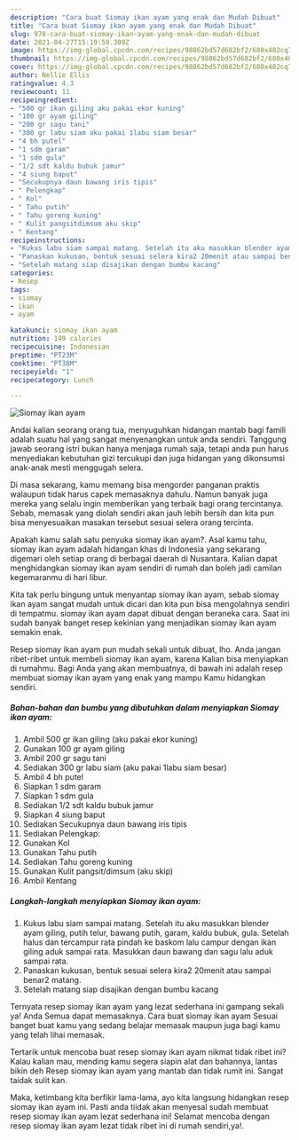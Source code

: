 ```yaml
---
description: "Cara buat Siomay ikan ayam yang enak dan Mudah Dibuat"
title: "Cara buat Siomay ikan ayam yang enak dan Mudah Dibuat"
slug: 978-cara-buat-siomay-ikan-ayam-yang-enak-dan-mudah-dibuat
date: 2021-04-27T15:19:59.309Z
image: https://img-global.cpcdn.com/recipes/98862bd57d682bf2/680x482cq70/siomay-ikan-ayam-foto-resep-utama.jpg
thumbnail: https://img-global.cpcdn.com/recipes/98862bd57d682bf2/680x482cq70/siomay-ikan-ayam-foto-resep-utama.jpg
cover: https://img-global.cpcdn.com/recipes/98862bd57d682bf2/680x482cq70/siomay-ikan-ayam-foto-resep-utama.jpg
author: Nellie Ellis
ratingvalue: 4.3
reviewcount: 11
recipeingredient:
- "500 gr ikan giling aku pakai ekor kuning"
- "100 gr ayam giling"
- "200 gr sagu tani"
- "300 gr labu siam aku pakai 1labu siam besar"
- "4 bh putel"
- "1 sdm garam"
- "1 sdm gula"
- "1/2 sdt kaldu bubuk jamur"
- "4 siung baput"
- "Secukupnya daun bawang iris tipis"
- " Pelengkap"
- " Kol"
- " Tahu putih"
- " Tahu goreng kuning"
- " Kulit pangsitdimsum aku skip"
- " Kentang"
recipeinstructions:
- "Kukus labu siam sampai matang. Setelah itu aku masukkan blender ayam giling, putih telur, bawang putih, garam, kaldu bubuk, gula. Setelah halus dan tercampur rata pindah ke baskom lalu campur dengan ikan giling aduk sampai rata. Masukkan daun bawang dan sagu lalu aduk sampai rata."
- "Panaskan kukusan, bentuk sesuai selera kira2 20menit atau sampai benar2 matang."
- "Setelah matang siap disajikan dengan bumbu kacang"
categories:
- Resep
tags:
- siomay
- ikan
- ayam

katakunci: siomay ikan ayam 
nutrition: 149 calories
recipecuisine: Indonesian
preptime: "PT23M"
cooktime: "PT38M"
recipeyield: "1"
recipecategory: Lunch

---
```



![Siomay ikan ayam](https://img-global.cpcdn.com/recipes/98862bd57d682bf2/680x482cq70/siomay-ikan-ayam-foto-resep-utama.jpg)

Andai kalian seorang orang tua, menyuguhkan hidangan mantab bagi famili adalah suatu hal yang sangat menyenangkan untuk anda sendiri. Tanggung jawab seorang istri bukan hanya menjaga rumah saja, tetapi anda pun harus menyediakan kebutuhan gizi tercukupi dan juga hidangan yang dikonsumsi anak-anak mesti menggugah selera.

Di masa  sekarang, kamu memang bisa mengorder panganan praktis walaupun tidak harus capek memasaknya dahulu. Namun banyak juga mereka yang selalu ingin memberikan yang terbaik bagi orang tercintanya. Sebab, memasak yang diolah sendiri akan jauh lebih bersih dan kita pun bisa menyesuaikan masakan tersebut sesuai selera orang tercinta. 



Apakah kamu salah satu penyuka siomay ikan ayam?. Asal kamu tahu, siomay ikan ayam adalah hidangan khas di Indonesia yang sekarang digemari oleh setiap orang di berbagai daerah di Nusantara. Kalian dapat menghidangkan siomay ikan ayam sendiri di rumah dan boleh jadi camilan kegemaranmu di hari libur.

Kita tak perlu bingung untuk menyantap siomay ikan ayam, sebab siomay ikan ayam sangat mudah untuk dicari dan kita pun bisa mengolahnya sendiri di tempatmu. siomay ikan ayam dapat dibuat dengan beraneka cara. Saat ini sudah banyak banget resep kekinian yang menjadikan siomay ikan ayam semakin enak.

Resep siomay ikan ayam pun mudah sekali untuk dibuat, lho. Anda jangan ribet-ribet untuk membeli siomay ikan ayam, karena Kalian bisa menyiapkan di rumahmu. Bagi Anda yang akan membuatnya, di bawah ini adalah resep membuat siomay ikan ayam yang enak yang mampu Kamu hidangkan sendiri.

<!--inarticleads1-->

##### Bahan-bahan dan bumbu yang dibutuhkan dalam menyiapkan Siomay ikan ayam:

1. Ambil 500 gr ikan giling (aku pakai ekor kuning)
1. Gunakan 100 gr ayam giling
1. Ambil 200 gr sagu tani
1. Sediakan 300 gr labu siam (aku pakai 1labu siam besar)
1. Ambil 4 bh putel
1. Siapkan 1 sdm garam
1. Siapkan 1 sdm gula
1. Sediakan 1/2 sdt kaldu bubuk jamur
1. Siapkan 4 siung baput
1. Sediakan Secukupnya daun bawang iris tipis
1. Sediakan  Pelengkap:
1. Gunakan  Kol
1. Gunakan  Tahu putih
1. Sediakan  Tahu goreng kuning
1. Gunakan  Kulit pangsit/dimsum (aku skip)
1. Ambil  Kentang




<!--inarticleads2-->

##### Langkah-langkah menyiapkan Siomay ikan ayam:

1. Kukus labu siam sampai matang. Setelah itu aku masukkan blender ayam giling, putih telur, bawang putih, garam, kaldu bubuk, gula. Setelah halus dan tercampur rata pindah ke baskom lalu campur dengan ikan giling aduk sampai rata. Masukkan daun bawang dan sagu lalu aduk sampai rata.
1. Panaskan kukusan, bentuk sesuai selera kira2 20menit atau sampai benar2 matang.
1. Setelah matang siap disajikan dengan bumbu kacang




Ternyata resep siomay ikan ayam yang lezat sederhana ini gampang sekali ya! Anda Semua dapat memasaknya. Cara buat siomay ikan ayam Sesuai banget buat kamu yang sedang belajar memasak maupun juga bagi kamu yang telah lihai memasak.

Tertarik untuk mencoba buat resep siomay ikan ayam nikmat tidak ribet ini? Kalau kalian mau, mending kamu segera siapin alat dan bahannya, lantas bikin deh Resep siomay ikan ayam yang mantab dan tidak rumit ini. Sangat taidak sulit kan. 

Maka, ketimbang kita berfikir lama-lama, ayo kita langsung hidangkan resep siomay ikan ayam ini. Pasti anda tiidak akan menyesal sudah membuat resep siomay ikan ayam lezat sederhana ini! Selamat mencoba dengan resep siomay ikan ayam lezat tidak ribet ini di rumah sendiri,ya!.

